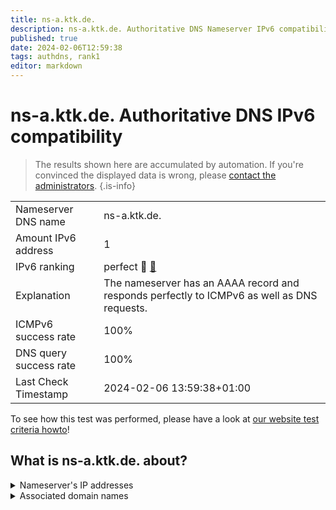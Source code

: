 ```yaml
---
title: ns-a.ktk.de.
description: ns-a.ktk.de. Authoritative DNS Nameserver IPv6 compatibility
published: true
date: 2024-02-06T12:59:38
tags: authdns, rank1
editor: markdown
---
```


# ns-a.ktk.de. Authoritative DNS IPv6 compatibility

> The results shown here are accumulated by automation. If you're convinced the displayed data is wrong, please [contact the administrators](/howto/chat). 
{.is-info}




|   |   |
| - | - |
| Nameserver DNS name | ns-a.ktk.de.
| Amount IPv6 address | 1
| IPv6 ranking | perfect :1st_place_medal: [🔗](/howto/ranking) |
| Explanation | The nameserver has an AAAA record and responds perfectly to ICMPv6 as well as DNS requests. |
| ICMPv6 success rate | 100%|
| DNS query success rate | 100% |
| Last Check Timestamp | 2024-02-06 13:59:38+01:00 |

To see how this test was performed, please have a look at [our website test criteria howto](/howto/testcriteria/authdns)!


## What is ns-a.ktk.de. about?




<details>
<summary>Nameserver's IP addresses</summary>

2a02:1628:0:c000::3:5

</details>



<details>
<summary>Associated domain names</summary>

www.debeka.de

</details>
